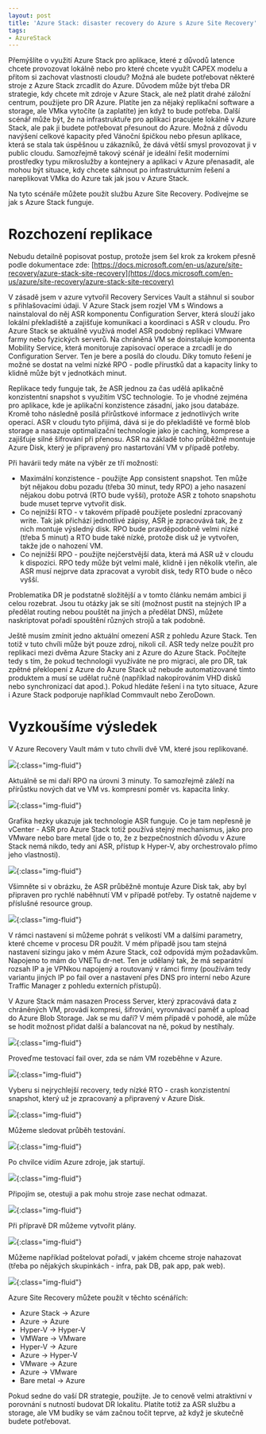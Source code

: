 ```yaml
---
layout: post
title: 'Azure Stack: disaster recovery do Azure s Azure Site Recovery'
tags:
- AzureStack
---
```

Přemýšlíte o využití Azure Stack pro aplikace, které z důvodů latence chcete provozovat lokálně nebo pro které chcete využít CAPEX modelu a přitom si zachovat vlastnosti cloudu? Možná ale budete potřebovat některé stroje z Azure Stack zrcadlit do Azure. Důvodem může být třeba DR strategie, kdy chcete mít zdroje v Azure Stack, ale než platit drahé záložní centrum, použijete pro DR Azure. Platíte jen za nějaký replikační software a storage, ale VMka vytočíte (a zaplatíte) jen když to bude potřeba. Další scénář může být, že na infrastruktuře pro aplikaci pracujete lokálně v Azure Stack, ale pak ji budete potřebovat přesunout do Azure. Možná z důvodu navýšení celkové kapacity před Vánoční špičkou nebo přesun aplikace, která se stala tak úspěšnou u zákazníků, že dává větší smysl provozovat ji v public cloudu. Samozřejmě takový scénář je ideální řešit moderními prostředky typu mikroslužby a kontejnery a aplikaci v Azure přenasadit, ale mohou být situace, kdy chcete sáhnout po infrastrukturním řešení a nareplikovat VMka do Azure tak jak jsou v Azure Stack.

Na tyto scénáře můžete použít službu Azure Site Recovery. Podívejme se jak s Azure Stack funguje.

# Rozchození replikace
Nebudu detailně popisovat postup, protože jsem šel krok za krokem přesně podle dokumentace zde: [https://docs.microsoft.com/en-us/azure/site-recovery/azure-stack-site-recovery](https://docs.microsoft.com/en-us/azure/site-recovery/azure-stack-site-recovery)

V zásadě jsem v azure vytvořil Recovery Services Vault a stáhnul si soubor s přihlašovacími údaji. V Azure Stack jsem rozjel VM s Windows a nainstaloval do něj ASR komponentu Configuration Server, která slouží jako lokální překladiště a zajišťuje komunikaci a koordinaci s ASR v cloudu. Pro Azure Stack se aktuálně využívá model ASR podobný replikaci VMware farmy nebo fyzických serverů. Na chráněná VM se doinstaluje komponenta Mobility Service, která monitoruje zapisovací operace a zrcadlí je do Configuration Server. Ten je bere a posílá do cloudu. Díky tomuto řešení je možné se dostat na velmi nízké RPO - podle přírustků dat a kapacity linky to klidně může být v jednotkách minut.

Replikace tedy funguje tak, že ASR jednou za čas udělá aplikačně konzistentní snapshot s využitím VSC technologie. To je vhodné zejména pro aplikace, kde je aplikační konzistence zásadní, jako jsou databáze. Kromě toho následně posílá přírůstkové informace z jednotlivých write operací. ASR v cloudu tyto přijímá, dává si je do překladiště ve formě blob storage a nasazuje optimalizační technologie jako je caching, komprese a zajišťuje silné šifrování při přenosu. ASR na základě toho průběžně montuje Azure Disk, který je připravený pro nastartování VM v případě potřeby.

Při havárii tedy máte na výběr ze tří možností:
* Maximální konzistence - použijte App consistent snapshot. Ten může být nějakou dobu pozadu (třeba 30 minut, tedy RPO) a jeho nasazení nějakou dobu potrvá (RTO bude vyšší), protože ASR z tohoto snapshotu bude muset teprve vytvořit disk.
* Co nejnižší RTO - v takovém případě použijete poslední zpracovaný write. Tak jak přichází jednotlivé zápisy, ASR je zpracovává tak, že z nich montuje výsledný disk. RPO bude pravděpodobně velmi nízké (třeba 5 minut) a RTO bude také nízké, protože disk už je vytvořen, takže jde o nahození VM.
* Co nejnižší RPO - použijte nejčerstvější data, která má ASR už v cloudu k dispozici. RPO tedy může být velmi malé, klidně i jen několik vteřin, ale ASR musí nejprve data zpracovat a vyrobit disk, tedy RTO bude o něco vyšší.

Problematika DR je podstatně složitější a v tomto článku nemám ambici ji celou rozebrat. Jsou tu otázky jak se sítí (možnost pustit na stejných IP a předělat routing nebou pouštět na jiných a předělat DNS), můžete naskriptovat pořadí spouštění různých strojů a tak podobně.

Ještě musím zmínit jedno aktuální omezení ASR z pohledu Azure Stack. Ten totiž v tuto chvíli může být pouze zdroj, nikoli cíl. ASR tedy nelze použít pro replikaci mezi dvěma Azure Stacky ani z Azure do Azure Stack. Počítejte tedy s tím, že pokud technologii využíváte ne pro migraci, ale pro DR, tak zpětné překlopení z Azure do Azure Stack už nebude automatizované tímto produktem a musí se udělat ručně (například nakopírováním VHD disků nebo synchronizací dat apod.). Pokud hledáte řešení i na tyto situace, Azure i Azure Stack podporuje například Commvault nebo ZeroDown.

# Vyzkoušíme výsledek

V Azure Recovery Vault mám v tuto chvíli dvě VM, které jsou replikované.

![](/images/2019/2019-06-03-20-43-12.png){:class="img-fluid"}

Aktuálně se mi daří RPO na úrovni 3 minuty. To samozřejmě záleží na přírůstku nových dat ve VM vs. kompresní poměr vs. kapacita linky.

![](/images/2019/2019-06-03-20-44-37.png){:class="img-fluid"}

Grafika hezky ukazuje jak technologie ASR funguje. Co je tam nepřesně je vCenter - ASR pro Azure Stack totiž používá stejný mechanismus, jako pro VMware nebo bare metal (jde o to, že z bezpečnostních důvodu v Azure Stack nemá nikdo, tedy ani ASR, přístup k Hyper-V, aby orchestrovalo přímo jeho vlastnosti).

![](/images/2019/2019-06-03-20-47-26.png){:class="img-fluid"}

Všimněte si v obrázku, že ASR průběžně montuje Azure Disk tak, aby byl připraven pro rychlé naběhnutí VM v případě potřeby. Ty ostatně najdeme v příslušné resource group.

![](/images/2019/2019-06-03-20-48-50.png){:class="img-fluid"}

V rámci nastavení si můžeme pohrát s velikostí VM a dalšími parametry, které chceme v procesu DR použít. V mém případě jsou tam stejná nastavení sizingu jako v mém Azure Stack, což odpovídá mým požadavkům. Napojeno to mám do VNETu dr-net. Ten je udělaný tak, že má separátní rozsah IP a je VPNkou napojený a routovaný v rámci firmy (používám tedy variantu jiných IP po fail over a nastavení přes DNS pro interní nebo Azure Traffic Manager z pohledu externích přístupů).

V Azure Stack mám nasazen Process Server, který zpracovává data z chráněných VM, provádí kompresi, šifrování, vyrovnávací paměť a upload do Azure Blob Storage. Jak se mu daří? V mém případě v pohodě, ale může se hodit možnost přidat další a balancovat na ně, pokud by nestíhaly.

![](/images/2019/2019-06-03-20-54-17.png){:class="img-fluid"}

Proveďme testovací fail over, zda se nám VM rozeběhne v Azure.

![](/images/2019/2019-06-03-20-55-17.png){:class="img-fluid"}

Vyberu si nejrychlejší recovery, tedy nízké RTO - crash konzistentní snapshot, který už je zpracovaný a připravený v Azure Disk.

![](/images/2019/2019-06-03-20-56-22.png){:class="img-fluid"}

Můžeme sledovat průběh testování.

![](/images/2019/2019-06-03-20-58-18.png){:class="img-fluid"}

Po chvilce vidím Azure zdroje, jak startují.

![](/images/2019/2019-06-03-20-59-47.png){:class="img-fluid"}

Připojím se, otestuji a pak mohu stroje zase nechat odmazat.

![](/images/2019/2019-06-03-21-02-04.png){:class="img-fluid"}

Při přípravě DR můžeme vytvořit plány.

![](/images/2019/2019-06-03-21-05-13.png){:class="img-fluid"}

Můžeme například poštelovat pořadí, v jakém chceme stroje nahazovat (třeba po nějakých skupinkách - infra, pak DB, pak app, pak web).

![](/images/2019/2019-06-03-21-06-51.png){:class="img-fluid"}


Azure Site Recovery můžete použít v těchto scénářích:
* Azure Stack -> Azure
* Azure -> Azure
* Hyper-V -> Hyper-V
* VMWare -> VMware
* Hyper-V -> Azure
* Azure -> Hyper-V
* VMware -> Azure
* Azure -> VMware
* Bare metal -> Azure

Pokud sedne do vaší DR strategie, použijte. Je to cenově velmi atraktivní v porovnání s nutností budovat DR lokalitu. Platíte totiž za ASR službu a storage, ale VM budíky se vám začnou točit teprve, až když je skutečně budete potřebovat.